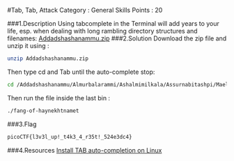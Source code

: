#Tab, Tab, Attack
Category : General Skills
Points : 20

###1.Description
Using tabcomplete in the Terminal will add years to your life, esp. when dealing with long rambling directory structures and filenames: [Addadshashanammu.zip](https://mercury.picoctf.net/static/659efd595171e4c40378be6a2e9b7298/Addadshashanammu.zip)
###2.Solution
Download the zip file and unzip it using :
```bash
unzip Addadshashanammu.zip
```
Then type cd and Tab until the auto-complete stop:
```bash
cd /Addadshashanammu/Almurbalarammi/Ashalmimilkala/Assurnabitashpi/Maelkashishi/Onnissiralis/Ularradallaku
```
Then run the file inside the last bin :
```bash
./fang-of-haynekhtnamet
```
###3.Flag
```bash
picoCTF{l3v3l_up!_t4k3_4_r35t!_524e3dc4}

```
###4.Resources
[Install TAB auto-completion on Linux](https://faun.pub/configure-bash-auto-completion-tab-completion-on-linux-db0d9310818b)